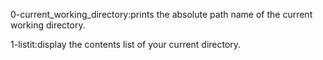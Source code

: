0-current_working_directory:prints the absolute path name of the current working directory.

1-listit:display the contents list of your current directory.
